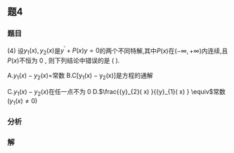 ## 题4
### 题目
(4) 设${y}_{1}( x) ,{y}_{2}( x)$是${y}^{\prime } + P( x) y = 0$的两个不同特解,其中$P( x)$在$( {-\infty , + \infty })$内连续,且$P( x)$不恒为 0 , 则下列结论中错误的是 ( ).

A.${y}_{1}( x)  - {y}_{2}( x)  =$常数 B.$\mathrm{C}\lbrack  {{\mathrm{y}}_{1}( \mathrm{x})  - {\mathrm{y}}_{2}( \mathrm{x}) }\rbrack$是方程的通解

C.${y}_{1}( x)  - {y}_{2}( x)$在任一点不为 0 D.$\frac{{y}_{2}( x) }{{y}_{1}( x) } \equiv$常数$( {{y}_{1}( x)  \neq  0})$

### 分析

### 解